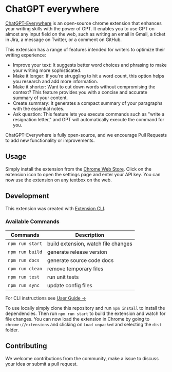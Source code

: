 # ChatGPT everywhere

[ChatGPT-Everywhere](https://chrome.google.com/webstore/detail/chatgpt-everywhere/kebfhgodkejbfelbbcekkamfpcichken) is an open-source chrome extension that enhances your writing skills with the power of GPT. It enables you to use GPT on almost any input field on the web, such as writing an email in Gmail, a ticket in Jira, a message on Twitter, or a comment on GitHub.

This extension has a range of features intended for writers to optimize their writing experience:
- Improve your text:  It suggests better word choices and phrasing to make your writing more sophisticated.
- Make it longer: If you're struggling to hit a word count, this option helps you research and add more information.
- Make it shorter: Want to cut down words without compromising the context? This feature provides you with a concise and accurate summary of your content.
- Create summary: It generates a compact summary of your paragraphs with the essential notes.
- Ask question: This feature lets you execute commands such as "write a resignation letter," and GPT will automatically execute the command for you.

ChatGPT-Everywhere is fully open-source, and we encourage Pull Requests to add new functionality or improvements. 

## Usage

Simply install the extension from the [Chrome Web Store](https://chrome.google.com/webstore/detail/chatgpt-everywhere/kebfhgodkejbfelbbcekkamfpcichken). Click on the extension icon to open the settings page and enter your API key. You can now use the extension on any textbox on the web.


## Development 

This extension was created with [Extension CLI](https://oss.mobilefirst.me/extension-cli/).

### Available Commands

| Commands | Description |
| --- | --- |
| `npm run start` | build extension, watch file changes |
| `npm run build` | generate release version |
| `npm run docs` | generate source code docs |
| `npm run clean` | remove temporary files |
| `npm run test` | run unit tests |
| `npm run sync` | update config files |

For CLI instructions see [User Guide &rarr;](https://oss.mobilefirst.me/extension-cli/)

To use locally simply clone this repository and run `npm install` to install the dependencies. Then run `npm run start` to build the extension and watch for file changes. You can now load the extension in Chrome by going to `chrome://extensions` and clicking on `Load unpacked` and selecting the `dist` folder.

## Contributing

We welcome contributions from the community, make a issue to discuss your idea or submit a pull request.
